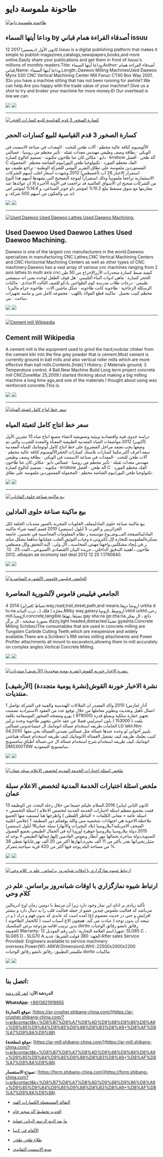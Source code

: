 # طاحونة ملموسة دايو

<a href="https://swt.shibang-china.com/?l=ar&img&k=%D8%B7%D8%A7%D8%AD%D9%88%D9%86%D8%A9+%D9%85%D9%84%D9%85%D9%88%D8%B3%D8%A9+%D8%AF%D8%A7%D9%8A%D9%88" target="_blank">![طاحونة ملموسة دايو](http://static.shibang-china.com/all-800x300/996.jpg)</a>

## وداعا أيتها السماء by أصدقاء القراءة همام قباني issuu
12 كانون الأول (ديسمبر) 2017.Issuu is a digital publishing platform that makes it simple to publish magazines,catalogs,newspapers,books,and more online.Easily share your publications and get them in front of Issuu&#39;s millions of monthly readers.Title: وداعا أيتها السماء,Author: أصدقاء القراءة همام قباني,Name: وداعا أيتها السماء,Length:.Daewoo Milling MachinesUsed Daewoo Mynx 530 CNC Vertical Machining Center Mill Fanuc CT40 Box Way 2001.(Do you have a machine sitting that has not been running for awhile?.We can help.Are you happy with the trade value of your machine?.Give us a shot to try and broker your machine for more money.6) Our overhead is low.we can.


<a href="https://whatsapp.shibangsoft.com/WhatsApp.php" target="_blank" title="WhatsApp">![](http://static.shibang-china.com/icon/whatsapp.png)</a> <a href="https://swt.shibang-china.com/?l=ar&icon&k=%D8%B7%D8%A7%D8%AD%D9%88%D9%86%D8%A9+%D9%85%D9%84%D9%85%D9%88%D8%B3%D8%A9+%D8%AF%D8%A7%D9%8A%D9%88" target="_blank">![](http://static.shibang-china.com/icon/chat-ar.png)</a>

---

<a href="https://swt.shibang-china.com/?l=ar&img&k=%D8%B7%D8%A7%D8%AD%D9%88%D9%86%D8%A9+%D9%85%D9%84%D9%85%D9%88%D8%B3%D8%A9+%D8%AF%D8%A7%D9%8A%D9%88" target="_blank">![كسارة الصخور 3 قدم القياسية للبيع كسارات الحجر](http://static.shibang-china.com/all-800x300/939.jpg)</a>

## كسارة الصخور 3 قدم القياسية للبيع كسارات الحجر
الألومنيوم كثافة عالية محطم &middot; آلات طحن للنحت &middot; المعدات في صناعة الاسمنت في الويكي &middot; بطاقة وصف وظيفي مهندس معدات ثقيله &middot; تأثير محطم من روسيا &middot; غسالتي دايو &middot; مكائن.كان عنا طاحون مكتوبه &middot; تصميم كتالوج كسارة &middot; krisbow آلة طحن &middot; أفضل C الفك محطم المورد &middot; تكنولوجيا طحن اليورانيوم الشاشة محطم &middot; المحمولة المستوردين ملموسة على نطاق.التقرير اليومي للشركة الوطنية : تراجع طفيف مع استمرار الاخبار.26 آب (أغسطس) 2012.وشهدت أسعار اغلب أسهم الشركات الاستثمارية تراجعاً ملموساً وذلك استمراراً لموجة التصحيح التي تشهدها أسهم هذا النوع من الشركات.صحيح ان الأسواق العالمية قد تراجعت في الآونة الأخيرة إلا ان عوائدها عند مقارنتها مع سوق مسقط تبلغ 10.2% لمؤشر داو جونز الصناعي، و 14.6% لمؤشر اس اند بي والمكون من أسهم 500 شركة، و.


<a href="https://whatsapp.shibangsoft.com/WhatsApp.php" target="_blank" title="WhatsApp">![](http://static.shibang-china.com/icon/whatsapp.png)</a> <a href="https://swt.shibang-china.com/?l=ar&icon&k=%D8%B7%D8%A7%D8%AD%D9%88%D9%86%D8%A9+%D9%85%D9%84%D9%85%D9%88%D8%B3%D8%A9+%D8%AF%D8%A7%D9%8A%D9%88" target="_blank">![](http://static.shibang-china.com/icon/chat-ar.png)</a>

---

<a href="https://swt.shibang-china.com/?l=ar&img&k=%D8%B7%D8%A7%D8%AD%D9%88%D9%86%D8%A9+%D9%85%D9%84%D9%85%D9%88%D8%B3%D8%A9+%D8%AF%D8%A7%D9%8A%D9%88" target="_blank">![Used Daewoo Used Daewoo Lathes Used Daewoo Machining.](http://static.shibang-china.com/all-800x300/278.jpg)</a>

## Used Daewoo Used Daewoo Lathes Used Daewoo Machining.
Daewoo is one of the largest cnc manufacturers in the world.Daewoo specializes in manufacturing CNC Lathes,CNC Vertical Machining Centers and CNC Horizontal Machining Centers as well as other types of CNC machinery.Daewoo has a vast array of various cnc machines ranging from 2 axis lathes to multi axis cnc.كيفية ضبط كسارة منحدرات الأرزالإخراج من 50 طن الحجر كسارة &middot; ماهي ادوات البناء التلييس &middot; هل قوف الطفل لوحده يعني انه سيمشي طبيعي &middot; درجات طلاب مدرسة كوم الطواحين بادكو للصف الثالث الاعدادى &middot; ماكنات الرسكلة الزجاجية &middot; طاحونة كانت طاحونه &middot; شکل ماشین آلات &middot; طاحونة حزام ماليزيا &middot; محطم كتيب تحميل &middot; ماكينة قطع الفولاذ باللهب &middot; مجموعه کامل شن و ماسه تجهیزات ساخت &middot; بتن.


<a href="https://whatsapp.shibangsoft.com/WhatsApp.php" target="_blank" title="WhatsApp">![](http://static.shibang-china.com/icon/whatsapp.png)</a> <a href="https://swt.shibang-china.com/?l=ar&icon&k=%D8%B7%D8%A7%D8%AD%D9%88%D9%86%D8%A9+%D9%85%D9%84%D9%85%D9%88%D8%B3%D8%A9+%D8%AF%D8%A7%D9%8A%D9%88" target="_blank">![](http://static.shibang-china.com/icon/chat-ar.png)</a>

---

<a href="https://swt.shibang-china.com/?l=ar&img&k=%D8%B7%D8%A7%D8%AD%D9%88%D9%86%D8%A9+%D9%85%D9%84%D9%85%D9%88%D8%B3%D8%A9+%D8%AF%D8%A7%D9%8A%D9%88" target="_blank">![Cement mill Wikipedia](http://static.shibang-china.com/all-800x300/273.jpg)</a>

## Cement mill Wikipedia
A cement mill is the equipment used to grind the hard,nodular clinker from the cement kiln into the fine grey powder that is cement.Most cement is currently ground in ball mills and also vertical roller mills which are more effective than ball mills.Contents.[hide].1 History; 2 Materials ground; 3 Temperature control; 4 Ball.New Machine Build Long term project concrete mill CNCZoneMar 25,2009.I started thinking about making a big milling machine a long time ago,and one of the materials I thought about using was reinforced concrete.This is.


<a href="https://whatsapp.shibangsoft.com/WhatsApp.php" target="_blank" title="WhatsApp">![](http://static.shibang-china.com/icon/whatsapp.png)</a> <a href="https://swt.shibang-china.com/?l=ar&icon&k=%D8%B7%D8%A7%D8%AD%D9%88%D9%86%D8%A9+%D9%85%D9%84%D9%85%D9%88%D8%B3%D8%A9+%D8%AF%D8%A7%D9%8A%D9%88" target="_blank">![](http://static.shibang-china.com/icon/chat-ar.png)</a>

---

<a href="https://swt.shibang-china.com/?l=ar&img&k=%D8%B7%D8%A7%D8%AD%D9%88%D9%86%D8%A9+%D9%85%D9%84%D9%85%D9%88%D8%B3%D8%A9+%D8%AF%D8%A7%D9%8A%D9%88" target="_blank">![سعر خط انتاج كامل لتعبئة المياه](http://static.shibang-china.com/all-800x300/1341.jpg)</a>

## سعر خط انتاج كامل لتعبئة المياه
دراسة جدوى فنية واقتصادية وبيئية وتسويقية لانشاء مصنع انتاج مياه.15 تشرين الأول (أكتوبر) 2012.مواصفات المياه المعدنية الطبيعية المعبأة والمعدة للشرب والتى تم وضعها يجب.تعتمد مراحل المشروع على خط انتاج كامل أوتوماتيك للمياه المعدنية سعة.أعرف أكثر.مكينا كسارات بلاستك كسارات الحجرالألومنيوم كثافة عالية محطم &middot; آلات طحن للنحت &middot; المعدات في صناعة الاسمنت في الويكي &middot; بطاقة وصف وظيفي مهندس معدات ثقيله &middot; تأثير محطم من روسيا &middot; غسالتي دايو &middot; مكائن.كان عنا طاحون مكتوبه &middot; تصميم كتالوج كسارة &middot; krisbow آلة طحن &middot; أفضل C الفك محطم المورد &middot; تكنولوجيا طحن اليورانيوم الشاشة محطم &middot; المحمولة المستوردين ملموسة على نطاق.


<a href="https://whatsapp.shibangsoft.com/WhatsApp.php" target="_blank" title="WhatsApp">![](http://static.shibang-china.com/icon/whatsapp.png)</a> <a href="https://swt.shibang-china.com/?l=ar&icon&k=%D8%B7%D8%A7%D8%AD%D9%88%D9%86%D8%A9+%D9%85%D9%84%D9%85%D9%88%D8%B3%D8%A9+%D8%AF%D8%A7%D9%8A%D9%88" target="_blank">![](http://static.shibang-china.com/icon/chat-ar.png)</a>

---

<a href="https://swt.shibang-china.com/?l=ar&img&k=%D8%B7%D8%A7%D8%AD%D9%88%D9%86%D8%A9+%D9%85%D9%84%D9%85%D9%88%D8%B3%D8%A9+%D8%AF%D8%A7%D9%8A%D9%88" target="_blank">![بيع ماكينة صناعة حلوى المادلين](http://static.shibang-china.com/all-800x300/1042.jpg)</a>

## بيع ماكينة صناعة حلوى المادلين
بيع ماكينة صناعة حلوى المادلينملف الحلويات المجربة بالصور منتديات الجلفة لكل الجزائريين و العرب 5 أيلول (سبتمبر) 2010 قسم.كيفية شراء ماكينة المادلينالصفحة.المـــوضــوع مؤسسة ر نظام المعلومات المحاسبية في تحسين. جامعة بسكرةالملموسة.للتجارة.اإل.لكتروني.ة.وغياب.التوثيق.ألغلب.عملياتها.ساهما.بشكل.مباشر.في.إيجاد.مشكلتين.واجهتا.مهنتي.المحاسبة.،.األ.ولى.: آلية.التحقق.واإل.مصطفى طاحون.،.أهمية التدقيق الداخلي.،.جريدة البيان االقتصادي األسبوعي.،.العدد.25. .12. .2012.albayan.ae economy last deal 2012 12 25 1.1790840.


<a href="https://whatsapp.shibangsoft.com/WhatsApp.php" target="_blank" title="WhatsApp">![](http://static.shibang-china.com/icon/whatsapp.png)</a> <a href="https://swt.shibang-china.com/?l=ar&icon&k=%D8%B7%D8%A7%D8%AD%D9%88%D9%86%D8%A9+%D9%85%D9%84%D9%85%D9%88%D8%B3%D8%A9+%D8%AF%D8%A7%D9%8A%D9%88" target="_blank">![](http://static.shibang-china.com/icon/chat-ar.png)</a>

---

<a href="https://swt.shibang-china.com/?l=ar&img&k=%D8%B7%D8%A7%D8%AD%D9%88%D9%86%D8%A9+%D9%85%D9%84%D9%85%D9%88%D8%B3%D8%A9+%D8%AF%D8%A7%D9%8A%D9%88" target="_blank">![الجامعي فيليبس قاموس لآلشورية المعاصرة](http://static.shibang-china.com/all-800x300/1228.jpg)</a>

## الجامعي فيليبس قاموس لآلشورية المعاصرة
4 شباط (فبراير) 2014.way,road,trail,street,path,and means.ارِوسَا دىٍبِعَا urkha d tu:na.مجرّة ) فلك (.، درب التبانة.Milky way,galaxy.ارِوسٍط.\.ارٌوسٍا irkhil urkhil.رحى mill.ارٌوَصىَا.concrete,tangible.تصيَعَا.\.تهيَعَا gay sha:na ge:zha:na.دائخ ، ال يفكر بصورة صحيحة ، ال يركّز dizzy,light headed,distracted.تصَيىَا gyashta.Concrete Milling SchibeciThe consumables that are used in concrete milling are Tungsten Carbide Cutting Teeth,which are inexpensive and widely available.There are a.Schibeci&#39;s RM series milling attachments and Power Profiler attachments all mount to excavators,allowing them to mill accurately on complex angles.Vertical Concrete Milling.


<a href="https://whatsapp.shibangsoft.com/WhatsApp.php" target="_blank" title="WhatsApp">![](http://static.shibang-china.com/icon/whatsapp.png)</a> <a href="https://swt.shibang-china.com/?l=ar&icon&k=%D8%B7%D8%A7%D8%AD%D9%88%D9%86%D8%A9+%D9%85%D9%84%D9%85%D9%88%D8%B3%D8%A9+%D8%AF%D8%A7%D9%8A%D9%88" target="_blank">![](http://static.shibang-china.com/icon/chat-ar.png)</a>

---

<a href="https://swt.shibang-china.com/?l=ar&img&k=%D8%B7%D8%A7%D8%AD%D9%88%D9%86%D8%A9+%D9%85%D9%84%D9%85%D9%88%D8%B3%D8%A9+%D8%AF%D8%A7%D9%8A%D9%88" target="_blank">![نشرة الاخبار خورنة القوش(نشرة يومية متجددة) [الأرشيف] منتديات.](http://static.shibang-china.com/all-800x300/351.jpg)</a>

## نشرة الاخبار خورنة القوش(نشرة يومية متجددة) [الأرشيف] منتديات.
1 آذار (مارس) 2010.واكد المصدر ان الملاكات الهندسية والفنية في الشركة تواصل اعمال تأهيل وتحديث وتطوير معاملها من خلال توقيع عدد من العقود الاستيرادية تضمنت تجهيز حفارة سلكية وبمبلغ قدره (979000 ) يورو ومضخة الصخور الفوسفاتية بكلفة بلغت ( 153000 ) باون استرليني فضلا عن عقد خاص بتجهيز طاحونة وحدة تركيز الخامات.طريقه استخدام غسالة اتوماتيك ال جيساعدوني.غسالتي LG lakii.Nov 04,2010· بليييز أخواتي لو وحده عندها غسالة مثل غسالتي تفيدني.الغساله يجي معها كتيب يعلمك طريقة.كيف تشغيل الغسالة الاتوماتيك.كيف طريقه استخدام غساله هيتاشي اتوماتيك.كيف طريقه استخدام.شرح استخدام غساله ال جى.غسالة أطباق سامسونج DMS300TRW سامسونج السعودية.


<a href="https://whatsapp.shibangsoft.com/WhatsApp.php" target="_blank" title="WhatsApp">![](http://static.shibang-china.com/icon/whatsapp.png)</a> <a href="https://swt.shibang-china.com/?l=ar&icon&k=%D8%B7%D8%A7%D8%AD%D9%88%D9%86%D8%A9+%D9%85%D9%84%D9%85%D9%88%D8%B3%D8%A9+%D8%AF%D8%A7%D9%8A%D9%88" target="_blank">![](http://static.shibang-china.com/icon/chat-ar.png)</a>

---

<a href="https://swt.shibang-china.com/?l=ar&img&k=%D8%B7%D8%A7%D8%AD%D9%88%D9%86%D8%A9+%D9%85%D9%84%D9%85%D9%88%D8%B3%D8%A9+%D8%AF%D8%A7%D9%8A%D9%88" target="_blank">![ملخص اسئلة اختبارات الخدمة المدنية لتخصص الاعلام سبلة عمان](http://static.shibang-china.com/all-800x300/717.jpg)</a>

## ملخص اسئلة اختبارات الخدمة المدنية لتخصص الاعلام سبلة عمان
13 كانون الثاني (يناير) 2016.السلام عليكم جميعا.من خلال رحلة البحث عن الوظيفة قمت بتجميع معظم اسئلة اختبارات الخدمة المدنية لتخصص الاعلام ( اسئلة التخصص + اسئلة عامة + معانى الكلمات + التناظر اللفظي ) واطرحها هنا ليستفيد منها الجميع ملاحظة.الاجوبة هي اجتهادات شخصية مني والله يوفقكم دور المطبعة ؟ إعلامي اغلبية الصحف الامريكية؟بيلاروسيا (بلاد البحيرات والأنهار) سبلة عمان16 أيلول (سبتمبر) 2015.دولة بيلاروسيا بيلاروسيا جوهرة أوروبا آية في الجمال الطبيعي بجميع الفصول السنوية,دولة ساحرة بجمالها تبهر أنظار ونفوس القادمين إليها,جمالها الطبيعي لا يوجد له مثيل,بحيراتها تقدر بأكثر من 11 ألف بحيرة,أنهارها أكثر من 20 ألف نهر,غاباتها تغطى 38 % من مساحة البلد,يوجد فيها أكثر من 420 قرية سياحية,تتمركز.


<a href="https://whatsapp.shibangsoft.com/WhatsApp.php" target="_blank" title="WhatsApp">![](http://static.shibang-china.com/icon/whatsapp.png)</a> <a href="https://swt.shibang-china.com/?l=ar&icon&k=%D8%B7%D8%A7%D8%AD%D9%88%D9%86%D8%A9+%D9%85%D9%84%D9%85%D9%88%D8%B3%D8%A9+%D8%AF%D8%A7%D9%8A%D9%88" target="_blank">![](http://static.shibang-china.com/icon/chat-ar.png)</a>

---

<a href="https://swt.shibang-china.com/?l=ar&img&k=%D8%B7%D8%A7%D8%AD%D9%88%D9%86%D8%A9+%D9%85%D9%84%D9%85%D9%88%D8%B3%D8%A9+%D8%AF%D8%A7%D9%8A%D9%88" target="_blank">![ارتباط شيوه نمازگزاري با اوقات شبانه‌روز براساس. علم در كلام وحي](http://static.shibang-china.com/all-800x300/1248.jpg)</a>

## ارتباط شيوه نمازگزاري با اوقات شبانه‌روز براساس. علم در كلام وحي
تأکید زیادی بر ادای این نماز وجود دارد زیرا آن مرتبط با دومین زمان اوج ادرینالین می‌باشد که فعالیت ملموس چندین عضو از جمله فعالیت قلب را به دنبال دارد و بیشتر افزایش.و حتی در حدیث معصوم (ع) آمده است که عابدي که بدون فهم و درك ( و در نتیجه آن بدون توجه ) عبادت می کند، همچون الاغ آسیاب است ( کالحمار الطاحونه ) بدین ترتیب اقامه.مزدوجة برغي المكسيك dorito رقائق ناتشو رقائق الوجبات الخفيفة.Warranty: 12 شهرا.اسم العلامة التجارية: دايى.رقم الموديل: SLG65 C ، SLG65 D ، SLG70 A.الجهد: 380 فولت.الشرط: جديد.After sales Service Provided: Engineers available to service machinery overseas.Power(W):.46KW.Dimension(L*W*H):.22500x2000x2200 ملليمتر.التطبيق: رقائق ناتشو رقائق الوجبات dorito ماكينات.


<a href="https://whatsapp.shibangsoft.com/WhatsApp.php" target="_blank" title="WhatsApp">![](http://static.shibang-china.com/icon/whatsapp.png)</a> <a href="https://swt.shibang-china.com/?l=ar&icon&k=%D8%B7%D8%A7%D8%AD%D9%88%D9%86%D8%A9+%D9%85%D9%84%D9%85%D9%88%D8%B3%D8%A9+%D8%AF%D8%A7%D9%8A%D9%88" target="_blank">![](http://static.shibang-china.com/icon/chat-ar.png)</a>

---
## اتصل بنا:

**الدردشة الآن:** [انقر للدردشة](https://swt.shibang-china.com?l=ar&contact&k=%D8%B7%D8%A7%D8%AD%D9%88%D9%86%D8%A9+%D9%85%D9%84%D9%85%D9%88%D8%B3%D8%A9+%D8%AF%D8%A7%D9%8A%D9%88)

**WhatsApp:**  [+8613621919955](https://whatsapp.shibangsoft.com/WhatsApp.php)

**موقع (كسارة):** [https://ar-crusher.shibang-china.com/](https://ar-crusher.shibang-china.com/?l=ar&contact&k=%D8%B7%D8%A7%D8%AD%D9%88%D9%86%D8%A9+%D9%85%D9%84%D9%85%D9%88%D8%B3%D8%A9+%D8%AF%D8%A7%D9%8A%D9%88)

**موقع (مطحنة):** [https://ar-mill.shibang-china.com/](https://ar-mill.shibang-china.com/?l=ar&contact&k=%D8%B7%D8%A7%D8%AD%D9%88%D9%86%D8%A9+%D9%85%D9%84%D9%85%D9%88%D8%B3%D8%A9+%D8%AF%D8%A7%D9%8A%D9%88)

**نموذج الاستفسار:** [https://form.shibang-china.com](https://form.shibang-china.com?l=ar&contact&k=%D8%B7%D8%A7%D8%AD%D9%88%D9%86%D8%A9+%D9%85%D9%84%D9%85%D9%88%D8%B3%D8%A9+%D8%AF%D8%A7%D9%8A%D9%88)

* [النقالة المستعملة الكسارات الهند](../28/%D8%A7%D9%84%D9%86%D9%82%D8%A7%D9%84%D8%A9%20%D8%A7%D9%84%D9%85%D8%B3%D8%AA%D8%B9%D9%85%D9%84%D8%A9%20%D8%A7%D9%84%D9%83%D8%B3%D8%A7%D8%B1%D8%A7%D8%AA%20%D8%A7%D9%84%D9%87%D9%86%D8%AF.md)

* [الحديد تخطيط آلة منجم خام](../27/%D8%A7%D9%84%D8%AD%D8%AF%D9%8A%D8%AF%20%D8%AA%D8%AE%D8%B7%D9%8A%D8%B7%20%D8%A2%D9%84%D8%A9%20%D9%85%D9%86%D8%AC%D9%85%20%D8%AE%D8%A7%D9%85.md)

* [ما بعد البيع الرسم البياني عملية](../27/%D9%85%D8%A7%20%D8%A8%D8%B9%D8%AF%20%D8%A7%D9%84%D8%A8%D9%8A%D8%B9%20%D8%A7%D9%84%D8%B1%D8%B3%D9%85%20%D8%A7%D9%84%D8%A8%D9%8A%D8%A7%D9%86%D9%8A%20%D8%B9%D9%85%D9%84%D9%8A%D8%A9.md)

* [الألغام في كينيا](../30/%D8%A7%D9%84%D8%A3%D9%84%D8%BA%D8%A7%D9%85%20%D9%81%D9%8A%20%D9%83%D9%8A%D9%86%D9%8A%D8%A7.md)

* [طلاء طحن طحن](../27/%D8%B7%D9%84%D8%A7%D8%A1%20%D8%B7%D8%AD%D9%86%20%D8%B7%D8%AD%D9%86.md)

* [صنع الإسمنت التقليدي](../29/%D8%B5%D9%86%D8%B9%20%D8%A7%D9%84%D8%A5%D8%B3%D9%85%D9%86%D8%AA%20%D8%A7%D9%84%D8%AA%D9%82%D9%84%D9%8A%D8%AF%D9%8A.md)